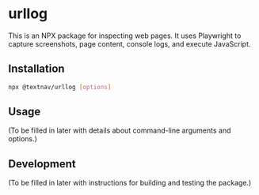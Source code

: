 # urllog

This is an NPX package for inspecting web pages. It uses Playwright to capture screenshots, page content, console logs, and execute JavaScript.

## Installation

```bash
npx @textnav/urllog [options]
```

## Usage

(To be filled in later with details about command-line arguments and options.)

## Development

(To be filled in later with instructions for building and testing the package.)